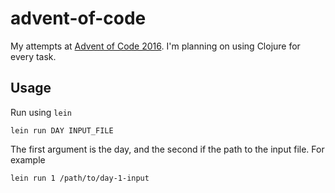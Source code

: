 # advent-of-code

My attempts at [Advent of Code 2016](http://adventofcode.com/2016). I'm planning on using Clojure for every task.

## Usage

Run using `lein`

    lein run DAY INPUT_FILE

The first argument is the day, and the second if the path to the input file. For example

    lein run 1 /path/to/day-1-input

